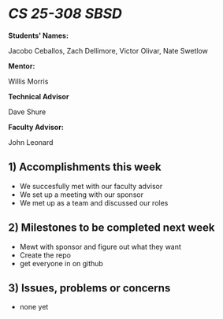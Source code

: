 # *CS 25-308 SBSD*

**Students' Names:**

Jacobo Ceballos, Zach Dellimore, Victor Olivar, Nate Swetlow

**Mentor:**

Willis Morris

**Technical Advisor**

Dave Shure

**Faculty Advisor:**

John Leonard

## 1) Accomplishments this week ##
   - We succesfully met with our faculty advisor
   - We set up a meeting with our sponsor
   - We met up as a team and discussed our roles

## 2) Milestones to be completed next week ##
   - Mewt with sponsor and figure out what they want
   - Create the repo
   - get everyone in on github

## 3) Issues, problems or concerns ##
   - none yet
   


